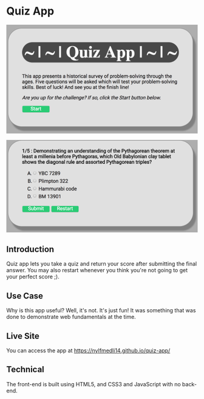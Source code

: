 # Quiz App

![Screenshots](./quiz-home.png)

![Screenshots](./quiz-start.png)

## Introduction
Quiz app lets you take a quiz and return your score after submitting the final answer. You may also restart whenever you think you're not going to get your perfect score ;).

## Use Case
Why is this app useful? Well, it's not. It's just fun! It was something that was done to demonstrate web fundamentals at the time. 


## Live Site
You can access the app at https://nylfmedli14.github.io/quiz-app/

## Technical
The front-end is built using HTML5, and CSS3 and JavaScript with no back-end.

